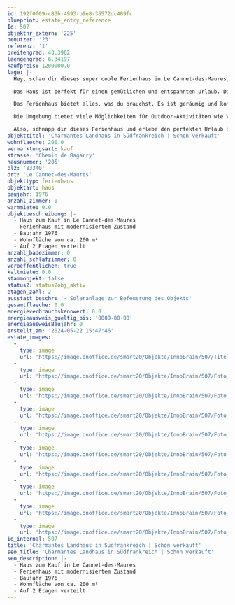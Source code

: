 ```yaml
---
id: 192f0f09-c83b-4993-b9e8-35572dc409fc
blueprint: estate_entry_reference
Id: 507
objektnr_extern: '225'
benutzer: '23'
referenz: '1'
breitengrad: 43.3902
laengengrad: 6.34197
kaufpreis: 1200000.0
lage: |-
  Hey, schau dir dieses super coole Ferienhaus in Le Cannet-des-Maures, Frankreich an! Die Adresse ist Chemin de Bagarry, Nummer 205, 83340. 

  Das Haus ist perfekt für einen gemütlichen und entspannten Urlaub. Die Lage ist traumhaft, umgeben von einer wunderschönen Landschaft. Hier kannst du abschalten und die Natur genießen.

  Das Ferienhaus bietet alles, was du brauchst. Es ist geräumig und komfortabel eingerichtet, mit genug Platz für Freunde oder Familie. Ihr könnt gemeinsam kochen, essen oder gemütliche Abende vor dem Kamin verbringen.

  Die Umgebung bietet viele Möglichkeiten für Outdoor-Aktivitäten wie Wandern, Radfahren oder einfach nur in der Sonne relaxen. Le Cannet-des-Maures hat auch nette Restaurants und Geschäfte, die du erkunden kannst.

  Also, schnapp dir dieses Ferienhaus und erlebe den perfekten Urlaub in Frankreich!
objekttitel: 'Charmantes Landhaus in Südfrankreich | Schon verkauft'
wohnflaeche: 200.0
vermarktungsart: kauf
strasse: 'Chemin de Bagarry'
hausnummer: '205'
plz: '83340'
ort: 'Le Cannet-des-Maures'
objekttyp: ferienhaus
objektart: haus
baujahr: 1976
anzahl_zimmer: 0
warmmiete: 0.0
objektbeschreibung: |-
  - Haus zum Kauf in Le Cannet-des-Maures
  - Ferienhaus mit modernisiertem Zustand
  - Baujahr 1976
  - Wohnfläche von ca. 200 m²
  - Auf 2 Etagen verteilt
anzahl_badezimmer: 0
anzahl_schlafzimmer: 0
veroeffentlichen: true
kaltmiete: 0.0
stammobjekt: false
status2: status2obj_aktiv
etagen_zahl: 2
ausstatt_beschr: '- Solaranlage zur Befeuerung des Objekts'
gesamtflaeche: 0.0
energieverbrauchskennwert: 0.0
energieausweis_gueltig_bis: '0000-00-00'
energieausweisBaujahr: 0
erstellt_am: '2024-05-22 15:47:46'
estate_images:
  -
    type: image
    url: 'https://image.onoffice.de/smart20/Objekte/InnoBrain/507/Titelbild_3671.jpg'
  -
    type: image
    url: 'https://image.onoffice.de/smart20/Objekte/InnoBrain/507/Foto_3673.jpg'
  -
    type: image
    url: 'https://image.onoffice.de/smart20/Objekte/InnoBrain/507/Foto_3675.jpg'
  -
    type: image
    url: 'https://image.onoffice.de/smart20/Objekte/InnoBrain/507/Foto_3677.jpg'
  -
    type: image
    url: 'https://image.onoffice.de/smart20/Objekte/InnoBrain/507/Foto_3679.jpg'
  -
    type: image
    url: 'https://image.onoffice.de/smart20/Objekte/InnoBrain/507/Foto_3681.jpg'
  -
    type: image
    url: 'https://image.onoffice.de/smart20/Objekte/InnoBrain/507/Foto_3683.jpg'
  -
    type: image
    url: 'https://image.onoffice.de/smart20/Objekte/InnoBrain/507/Foto_3685.jpg'
  -
    type: image
    url: 'https://image.onoffice.de/smart20/Objekte/InnoBrain/507/Foto_3687.jpg'
  -
    type: image
    url: 'https://image.onoffice.de/smart20/Objekte/InnoBrain/507/Foto_3689.jpg'
id_internal: 507
title: 'Charmantes Landhaus in Südfrankreich | Schon verkauft'
seo_title: 'Charmantes Landhaus in Südfrankreich | Schon verkauft'
seo_description: |-
  - Haus zum Kauf in Le Cannet-des-Maures
  - Ferienhaus mit modernisiertem Zustand
  - Baujahr 1976
  - Wohnfläche von ca. 200 m²
  - Auf 2 Etagen verteilt
---
```

